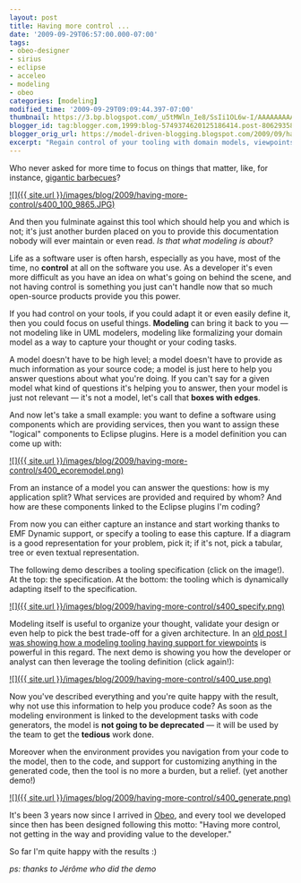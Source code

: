 ```yaml
---
layout: post
title: Having more control ...
date: '2009-09-29T06:57:00.000-07:00'
tags:
- obeo-designer
- sirius
- eclipse
- acceleo
- modeling
- obeo
categories: [modeling]
modified_time: '2009-09-29T09:09:44.397-07:00'
thumbnail: https://3.bp.blogspot.com/_u5tMWln_Ie8/SsIi1OL6w-I/AAAAAAAAALw/IpAvHoRsmME/s72-c/100_9865.JPG
blogger_id: tag:blogger.com,1999:blog-5749374620125186414.post-8062935893527033571
blogger_orig_url: https://model-driven-blogging.blogspot.com/2009/09/having-more-control.html
excerpt: "Regain control of your tooling with domain models, viewpoints, and generation—for developers who want less overhead and more value from modeling today."
---
```


Who never asked for more time to focus on things that matter, like, for instance, [gigantic barbecues](https://mariot-thoughts.blogspot.com/2009/09/nathalie-effect-goals-tests-and-patches.html)?

[![]({{ site.url }}/images/blog/2009/having-more-control/s400_100_9865.JPG)](https://3.bp.blogspot.com/_u5tMWln_Ie8/SsIi1OL6w-I/AAAAAAAAALw/IpAvHoRsmME/s1600-h/100_9865.JPG)

And then you fulminate against this tool which should help you and which is not; it's just another burden placed on you to provide this documentation nobody will ever maintain or even read. _Is that what modeling is about?_

Life as a software user is often harsh, especially as you have, most of the time, no **control** at all on the software you use. As a developer it's even more difficult as you have an idea on what's going on behind the scene, and not having control is something you just can't handle now that so much open-source products provide you this power.

If you had control on your tools, if you could adapt it or even easily define it, then you could focus on useful things. **Modeling** can bring it back to you — not modeling like in UML modelers, modeling like formalizing your domain model as a way to capture your thought or your coding tasks.

A model doesn't have to be high level; a model doesn't have to provide as much information as your source code; a model is just here to help you answer questions about what you're doing. If you can't say for a given model what kind of questions it's helping you to answer, then your model is just not relevant — it's not a model, let's call that **boxes with edges**.

And now let's take a small example: you want to define a software using components which are providing services, then you want to assign these "logical" components to Eclipse plugins. Here is a model definition you can come up with:

[![]({{ site.url }}/images/blog/2009/having-more-control/s400_ecoremodel.png)](https://4.bp.blogspot.com/_u5tMWln_Ie8/SsIbD5F8ZMI/AAAAAAAAALQ/pHQPTzsglpQ/s1600-h/ecoremodel.png)

From an instance of a model you can answer the questions: how is my application split? What services are provided and required by whom? And how are these components linked to the Eclipse plugins I'm coding?

From now you can either capture an instance and start working thanks to EMF Dynamic support, or specify a tooling to ease this capture. If a diagram is a good representation for your problem, pick it; if it's not, pick a tabular, tree or even textual representation.

The following demo describes a tooling specification (click on the image!). At the top: the specification. At the bottom: the tooling which is dynamically adapting itself to the specification.

[![]({{ site.url }}/images/blog/2009/having-more-control/s400_specify.png)](https://literate.modeling.free.fr/modeling/designer/overview/OD-specifier.htm)

Modeling itself is useful to organize your thought, validate your design or even help to pick the best trade-off for a given architecture. In an [old post I was showing how a modeling tooling having support for viewpoints](https://model-driven-blogging.blogspot.com/2009/05/viewpoints-enabled-modeling-tools.html) is powerful in this regard. The next demo is showing you how the developer or analyst can then leverage the tooling definition (click again!):

[![]({{ site.url }}/images/blog/2009/having-more-control/s400_use.png)](https://literate.modeling.free.fr/modeling/designer/overview/OD-user.htm)

Now you've described everything and you're quite happy with the result, why not use this information to help you produce code? As soon as the modeling environment is linked to the development tasks with code generators, the model is **not going to be deprecated** — it will be used by the team to get the **tedious** work done.

Moreover when the environment provides you navigation from your code to the model, then to the code, and support for customizing anything in the generated code, then the tool is no more a burden, but a relief. (yet another demo!)

[![]({{ site.url }}/images/blog/2009/having-more-control/s400_generate.png)](https://literate.modeling.free.fr/modeling/designer/overview/OD-Acceleo_Traceability.htm)

It's been 3 years now since I arrived in [Obeo](https://www.obeosoft.com/fr/), and every tool we developed since then has been designed following this motto: "Having more control, not getting in the way and providing value to the developer."

So far I'm quite happy with the results :)

_ps: thanks to Jérôme who did the demo_
